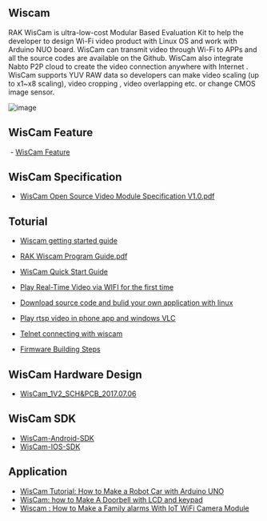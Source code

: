 
## Wiscam
RAK WisCam is ultra-low-cost Modular Based Evaluation Kit to help the developer to design Wi-Fi video product with Linux OS and work with Arduino NUO board. WisCam can transmit video through Wi-Fi to APPs and all the source codes are available on the Github. WisCam also integrate Nabto P2P cloud to create the video connection anywhere with Internet .
WisCam supports YUV RAW data so developers can make video scaling (up to x1~x8 scaling), video cropping , video overlapping etc. or change CMOS image sensor.

![image](https://github.com/RAKWireless/WisCam/blob/master/img/wiscam_package.png)

## WisCam Feature
  - [WisCam Feature](https://github.com/RAKWireless/WisCam/wiki/Wiscam-Features)

## WisCam Specification   
  - [WisCam Open Source Video Module Specification V1.0.pdf](https://github.com/RAKWireless/WisCam/blob/master/Doc/WisCam%20Open%20Source%20Video%20Module%20Specification%20V1.0.pdf)
  
## Toturial
  - [Wiscam getting started guide](https://github.com/RAKWireless/WisCam/blob/master/Wiscam%20getting%20started%20guide.txt)
  
  - [RAK Wiscam Program Guide.pdf](https://github.com/RAKWireless/WisCam/blob/master/Doc/RAK%20Wiscam%20Program%20Guide.pdf)
  
  - [WisCam Quick Start Guide](https://github.com/RAKWireless/WisCam/blob/master/Doc/RAK%20WisCam%20Quick%20Start%20Guide%20V1.2.pdf) 
  
  - [Play Real-Time Video via WIFI for the first time](https://www.youtube.com/watch?v=yFY3AHI7aLw&t=59s)
  
  - [Download source code and bulid your own application with linux](https://www.youtube.com/edit?o=U&video_id=NLRwWQN7ouI)
  
  - [Play rtsp video in phone app and windows VLC](https://www.youtube.com/edit?o=U&video_id=0BKFoc8MxDo)
  
  - [Telnet connecting with wiscam](https://www.youtube.com/edit?o=U&video_id=0BKFoc8MxDo)
  
  - [Firmware Building Steps](https://github.com/RAKWireless/WisCam/blob/master/Firmware%20Building%20Steps.md)

## WisCam Hardware Design   
  - [WisCam_1V2_SCH&PCB_2017.07.06](https://github.com/RAKWireless/WisCam/blob/master/Files/WisCam_1V2_SCH%26PCB_2017.07.06.zip)

## WisCam SDK   
  - [WisCam-Android-SDK](https://github.com/RAKWireless/WisCam/blob/master/APP/WisCam-Android-SDK)  
  - [WisCam-IOS-SDK](https://github.com/RAKWireless/WisCam/blob/master/APP/WisCam-IOS-SDK)

  
## Application
  - [WisCam Tutorial: How to Make a Robot Car with Arduino UNO](https://www.youtube.com/watch?v=vAritMB-OaQ)
  - [WisCam: how to Make A Doorbell with LCD and keypad ](https://www.youtube.com/watch?v=6IjrDvPq214)
  - [Wiscam : How to Make a Family alarms With IoT WiFi Camera Module](https://www.youtube.com/watch?v=L_Ene0ix5uA)

  

